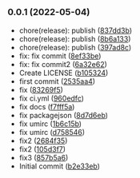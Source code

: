 ## <small>0.0.1 (2022-05-04)</small>

- chore(release): publish ([837dd3b](https://github.com/ssdmtank/smart-taro/commit/837dd3b))
- chore(release): publish ([8b6a133](https://github.com/ssdmtank/smart-taro/commit/8b6a133))
- chore(release): publish ([397ad8c](https://github.com/ssdmtank/smart-taro/commit/397ad8c))
- fix: fix commit ([8ef33be](https://github.com/ssdmtank/smart-taro/commit/8ef33be))
- fix: fix commit2 ([6a32e62](https://github.com/ssdmtank/smart-taro/commit/6a32e62))
- Create LICENSE ([b105324](https://github.com/ssdmtank/smart-taro/commit/b105324))
- first commit ([2535aa4](https://github.com/ssdmtank/smart-taro/commit/2535aa4))
- fix ([83269f5](https://github.com/ssdmtank/smart-taro/commit/83269f5))
- fix ci.yml ([960edfc](https://github.com/ssdmtank/smart-taro/commit/960edfc))
- fix docs ([f7fff5a](https://github.com/ssdmtank/smart-taro/commit/f7fff5a))
- fix packagejson ([8d7d6eb](https://github.com/ssdmtank/smart-taro/commit/8d7d6eb))
- fix umirc ([1b6c15b](https://github.com/ssdmtank/smart-taro/commit/1b6c15b))
- fix umirc ([d758546](https://github.com/ssdmtank/smart-taro/commit/d758546))
- fix2 ([2684f35](https://github.com/ssdmtank/smart-taro/commit/2684f35))
- fix2 ([105d3f7](https://github.com/ssdmtank/smart-taro/commit/105d3f7))
- fix3 ([857b5a6](https://github.com/ssdmtank/smart-taro/commit/857b5a6))
- Initial commit ([b2e33eb](https://github.com/ssdmtank/smart-taro/commit/b2e33eb))
